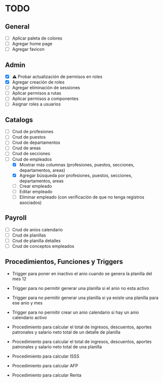 # TODO

## General

- [ ] Aplicar paleta de colores
- [ ] Agregar home page
- [ ] Agregar favicon

## Admin

- [x] ⚠️ Probar actualización de permisos en roles
- [x] Agregar creación de roles
- [ ] Agregar eliminación de sessiones
- [ ] Aplicar permisos a rutas
- [ ] Aplicar permisos a componentes
- [ ] Asignar roles a usuarios

## Catalogs

- [ ] Crud de profesiones
- [ ] Crud de puestos
- [ ] Crud de departamentos
- [ ] Crud de areas
- [ ] Crud de secciones
- [ ] Crud de empleados
  - [x] Mostrar más columnas (profesiones, puestos, secciones, departamentos, areas)
  - [x] Agregar búsqueda por profesiones, puestos, secciones, departamentos, areas
  - [ ] Crear empleado
  - [ ] Editar empleado
  - [ ] Eliminar empleado (con verificación de que no tenga registros asociados)

## Payroll

- [ ] Crud de anios calendario
- [ ] Crud de planillas
- [ ] Crud de planilla detalles
- [ ] Crud de conceptos empleados

## Procedimientos, Funciones y Triggers

- Trigger para poner en inactivo el anio cuando se genera la planilla del mes 12
- Trigger para no permitir generar una planilla si el anio no esta activo
- Trigger para no permitir generar una planilla si ya existe una planilla para ese anio y mes
- Trigger para no permitir crear un anio calendario si hay un anio calendario activo

- Procedimiento para calcular el total de ingresos, descuentos, aportes patronales y salario neto total de un detalle de planilla
- Procedimiento para calcular el total de ingresos, descuentos, aportes patronales y salario neto total de una planilla

- Procedimiento para calcular ISSS
- Procedimiento para calcular AFP
- Procedimiento para calcular Renta
